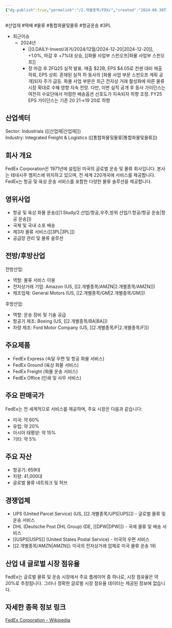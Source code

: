 ```yaml
---
{"dg-publish":true,"permalink":"/2.개별종목/FDX/","created":"2024-08-30T20:35:33.331+09:00","updated":"2025-07-29T21:37:04.653+09:00"}
---
```


#산업재 #택배 #물류 #통합화물및물류 #항공운송 #3PL


- 최근이슈
	- 2024년
		- [[0.DAILY-Invest/과거/2024/12월/2024-12-20\|2024-12-20]], +1.0%, 마감 후 +7%대 상승, [[화물 사업부 스핀오프\|화물 사업부 스핀오프]]
		- 장 마감 후 2FQ25 실적 발표. 매출 $22B, EPS $4.05로 컨센 대비 매출 하회, EPS 상회. 혼재된 실적 하 동사의 [화물 사업 부문 스핀오프 계획 공개]되자 주가 급등. 화물 사업 부문은 최근 전자상 거래 활성화에 따른 물류 시장 확대로 수혜 영향 지속 전망. 다만, 이번 실적 공개 후 동사 가이던스는 여전히 수요단에서 저렴한 배송옵션 선호도가 지속되자 하향 조정. FY25 EPS 가이던스는 기존 $20~$21→$19~$20로 하향


## 산업섹터

Sector: Industrials ([[산업재\|산업재]])  
Industry: Integrated Freight & Logistics ([[통합화물및물류\|통합화물및물류]])

## 회사 개요

FedEx Corporation은 1971년에 설립된 미국의 글로벌 운송 및 물류 회사입니다. 본사는 테네시주 멤피스에 위치하고 있으며, 전 세계 220개국에 서비스를 제공합니다. FedEx는 항공 및 육상 운송 서비스를 포함한 다양한 물류 솔루션을 제공합니다.

## 영위사업

- 항공 및 육상 화물 운송([[1.Study/2.산업/항공,우주,방위 산업/1.항공/항공 운송\|항공 운송]])
- 국제 및 국내 소포 배송
- 제3자 물류 서비스([[3PL\|3PL]])
- 공급망 관리 및 물류 솔루션

## 전방/후방산업

전방산업:

- 역할: 물류 서비스 이용
- 전자상거래 기업: Amazon (US, [[2.개별종목/AMZN\|2.개별종목/AMZN]])
- 제조업체: General Motors (US, [[2.개별종목/GM\|2.개별종목/GM]])

후방산업:

- 역할: 운송 장비 및 기술 공급
- 항공기 제조: Boeing (US, [[2.개별종목/BA\|BA]])
- 차량 제조: Ford Motor Company (US, [[2.개별종목/F\|2.개별종목/F]])

## 주요제품

- FedEx Express (속달 우편 및 항공 화물 서비스)
- FedEx Ground (육상 화물 서비스)
- FedEx Freight (화물 운송 서비스)
- FedEx Office (인쇄 및 사무 서비스)

## 주요 판매국가

FedEx는 전 세계적으로 서비스를 제공하며, 주요 시장은 다음과 같습니다:

- 미국: 약 60%
- 유럽: 약 20%
- 아시아 태평양: 약 15%
- 기타: 약 5%

## 주요 자산

- 항공기: 659대
- 차량: 41,000대
- 글로벌 물류 네트워크 및 허브

## 경쟁업체

- UPS (United Parcel Service) (US, [[2.개별종목/UPS\|UPS]]) - 글로벌 물류 및 운송 서비스
- DHL (Deutsche Post DHL Group) (DE, [[DPW\|DPW]]) - 국제 물류 및 배송 서비스
- [[USPS\|USPS]] (United States Postal Service) - 미국의 우편 서비스
- [[2.개별종목/AMZN\|AMZN]]: 미국의 전자상거래 업체로 미국 물류 운송 1위

## 산업 내 글로벌 시장 점유율

FedEx는 글로벌 물류 및 운송 시장에서 주요 플레이어 중 하나로, 시장 점유율은 약 20%로 추정됩니다. 그러나 정확한 글로벌 시장 점유율 데이터는 제공된 정보에 없습니다.

## 자세한 종목 정보 링크

[FedEx Corporation - Wikipedia](https://ko.wikipedia.org/wiki/%ED%8E%98%EB%8D%B1%EC%8A%A4)